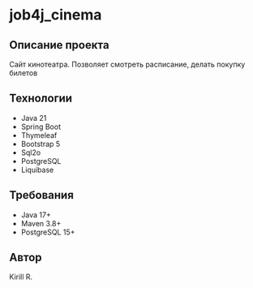 # job4j_cinema

## Описание проекта
Сайт кинотеатра. Позволяет смотреть расписание, делать покупку билетов

## Технологии
- Java 21
- Spring Boot
- Thymeleaf
- Bootstrap 5
- Sql2o
- PostgreSQL
- Liquibase

## Требования
- Java 17+
- Maven 3.8+
- PostgreSQL 15+

## Автор
Kirill R.
